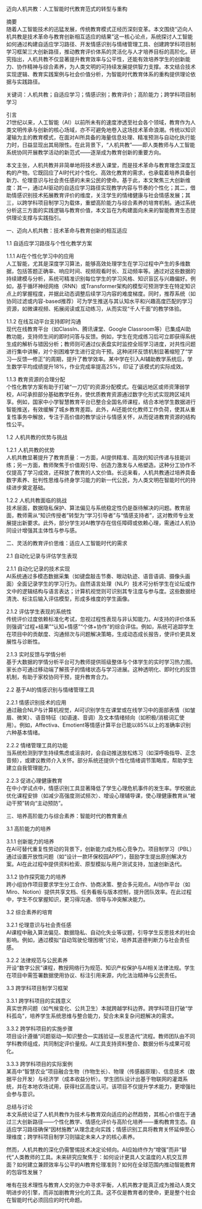 迈向人机共教：人工智能时代教育范式的转型与重构  

摘要  
随着人工智能技术的迅猛发展，传统教育模式正经历深刻变革。本文围绕“迈向人机共教是技术革命与教育创新相互适应的结果”这一核心论点，系统探讨人工智能如何通过构建自适应学习路径、开发情感识别与情绪管理工具、创建跨学科项目制学习框架三大创新路径，推动教育评价体系的灵活化与人才培养目标的高阶化。研究指出，人机共教不仅显著提升教育效率与公平性，还能有效培养学生的创新能力、协作精神与综合素养，为人类文明的可持续发展提供智力支撑。本文结合技术实现逻辑、教育实践案例与社会价值分析，为智能时代教育体系的重构提供理论依据与实践路径。  

关键词：人机共教；自适应学习；情感识别；教育评价；高阶能力；跨学科项目制学习  

引言  
21世纪以来，人工智能（AI）以前所未有的速度渗透至社会各个领域，教育作为人类文明传承与创新的核心场域，亦不可避免地卷入这场技术革命浪潮。传统以知识灌输为主的教育模式，在面对AI所具备的海量信息处理、精准预测与自动化执行能力时，日益显现出其局限性。在此背景下，“人机共教”——即人类教师与人工智能系统协同开展教学活动的新范式——逐渐成为教育创新的重要方向。  

本文主张，人机共教并非简单地将技术嵌入课堂，而是技术革命与教育理念深度互构的产物。它既回应了AI时代对个性化、高效化教育的需求，也承载着培养具备创新力、伦理意识与社会责任感的未来公民的使命。基于此，本文聚焦三大创新维度：其一，通过AI驱动的自适应学习路径实现教学内容与节奏的个性化；其二，借助情感识别技术拓展教育评价的维度，关注学生的情绪健康与社会情感发展；其三，以跨学科项目制学习为载体，重塑高阶能力与综合素养的培育机制。通过系统分析这三方面的实践逻辑与教育价值，本文旨在为构建面向未来的智能教育生态提供理论支撑与实践指引。  

一、迈向人机共教：技术革命与教育创新的相互适应  

1.1 自适应学习路径与个性化教学方案  

1.1.1 AI在个性化学习中的应用  
人工智能，尤其是深度学习算法，能够高效处理学生在学习过程中产生的多维数据，包括答题正确率、响应时间、视频观看时长、互动频率等。通过对这些数据的持续建模与分析，系统可精准识别每位学生的学习风格、知识盲区与兴趣偏好。例如，基于循环神经网络（RNN）或Transformer架构的模型可预测学生在特定知识点上的掌握程度，并据此动态调整后续学习内容的难度梯度。同时，推荐系统（如协同过滤或内容-based推荐）可为学生推送与其认知水平和兴趣高度匹配的学习资源，如微课视频、拓展阅读或互动练习，从而实现“千人千面”的教学体验。  

1.1.2 在线互动平台支持即时沟通  
现代在线教育平台（如ClassIn、腾讯课堂、Google Classroom等）已集成AI助教功能，支持师生间的即时问答与反馈。例如，学生在完成练习后可立即获得系统生成的解析与错因分析；教师则可通过仪表盘实时监控全班学习进度，对共性问题进行集中讲解，对个别困难学生进行定向干预。这种闭环反馈机制显著缩短了“学习—反馈—修正”的周期，提升了教学效率。某中学在引入AI辅助教学系统后，学生数学平均成绩提升18%，作业完成率提高25%，印证了该模式的实际成效。  

1.1.3 教育资源的合理分配  
个性化教学方案有助于打破“一刀切”的资源分配模式。在偏远地区或师资薄弱学校，AI可承担部分基础教学任务，使优质教育资源通过数字化形式实现跨区域共享。例如，国家中小学智慧教育平台已整合全国名师课程，结合本地学生数据进行智能推送，有效缓解了城乡教育差距。此外，AI还能优化教师工作负荷，使其从重复性事务中解放，专注于高价值的教学设计与情感关怀，从而促进教育资源的结构性公平。  

1.2 人机共教的优势与挑战  

1.2.1 人机共教的优势  
人机共教显著提升了教育质量：一方面，AI提供精准、高效的知识传递与技能训练；另一方面，教师聚焦于价值观引导、创造力激发与人格塑造。这种分工协作不仅提高了学习成效，还释放了教育的人文价值。长远来看，人机共教通过培养具备数字素养、批判性思维与终身学习能力的新一代公民，为人类文明在智能时代的持续进步奠定基础。  

1.2.2 人机共教面临的挑战  
技术层面，数据隐私保护、算法偏见与系统稳定性仍是亟待解决的问题。教育层面，教师需从“知识传授者”转型为“学习引导者”与“情感支持者”，这对教师专业发展提出新要求。此外，部分学生对AI教学存在信任障碍或依赖心理，需通过人机协同设计增强其主体性与参与感。  

二、灵活的教育评价思维：适应人工智能时代的需求  

2.1 自动化记录与评估学生表现  

2.1.1 自动化记录的技术实现  
AI系统通过多模态数据采集（如键盘敲击节奏、眼动轨迹、语音语调、摄像头画面）全面记录学生的学习行为。自然语言处理（NLP）技术可分析学生在论坛或作文中的逻辑结构与语言表达；计算机视觉则可识别其专注度与参与度。这些数据经清洗、标注后输入评估模型，形成多维度的学生画像。  

2.1.2 评估学生表现的系统性  
传统评价过度依赖标准化考试，忽视过程性表现与非认知能力。AI支持的评价体系则强调“过程+结果”“认知+情感”“个体+协作”的综合评估。例如，系统可追踪学生在项目中的贡献度、沟通频次与问题解决策略，生成动态成长报告，使评价更具发展性与诊断性。  

2.1.3 实时反馈与学情分析  
基于大数据的学情分析平台可为教师提供班级整体与个体学生的实时学习热力图。家长亦可通过移动端了解孩子的情绪状态与学习进展。这种透明化、即时化的反馈机制，有助于家校协同干预，提升教育合力。  

2.2 基于AI的情感识别与情绪管理工具  

2.2.1 情感识别技术的应用  
通过融合NLP与计算机视觉，AI可识别学生在课堂或在线学习中的面部表情（如皱眉、微笑）、语音特征（如语速、音调）及文本情绪倾向（如积极/消极词汇使用）。例如，Affectiva、Emotient等情感计算平台已能以85%以上的准确率识别六种基本情绪。  

2.2.2 情绪管理工具的功能  
当系统检测到学生持续焦虑或沮丧时，会自动推送放松练习（如深呼吸指导、正念音频），或建议教师介入关怀。部分系统还提供个性化情绪调节策略库，帮助学生建立自我管理能力。  

2.2.3 促进心理健康教育  
在中小学试点中，情感识别工具显著降低了学生心理危机事件的发生率。学校据此优化课程安排（如减少高强度测试频次）、增设心理辅导课，使心理健康教育从“被动干预”转向“主动预防”。  

三、培养高阶能力与综合素养：智能时代的教育重点  

3.1 高阶能力的培养  

3.1.1 创新能力的培养  
在AI可替代重复性劳动的背景下，创新能力成为核心竞争力。项目制学习（PBL）通过设置开放性问题（如“设计一款环保校园APP”），鼓励学生提出原创解决方案。AI在此过程中提供资料检索、原型模拟与用户测试支持，加速创新迭代。  

3.1.2 协作探究能力的培养  
跨小组协作项目要求学生分工合作、协商决策、整合多元观点。AI协作平台（如Miro、Notion）提供共享文档、任务看板与版本控制，提升团队效率。在此过程中，学生不仅掌握知识，更习得沟通、领导与冲突解决能力。  

3.2 综合素养的培育  

3.2.1 伦理意识与社会责任感  
AI课程中融入算法偏见、数据隐私、自动化失业等议题，引导学生反思技术的社会影响。例如，通过模拟“自动驾驶伦理困境”讨论，培养其道德判断力与社会责任感。  

3.2.2 法律规范与公民素养  
开设“数字公民”课程，教授网络行为规范、知识产权保护与AI相关法律法规。学生在项目中需签署数据使用协议、标注引用来源，内化法治精神与公民责任。  

3.3 跨学科项目制学习框架  

3.3.1 跨学科项目的实践意义  
真实世界问题（如气候变化、公共卫生）本就跨越学科边界。跨学科项目打破“学科孤岛”，培养学生系统思维与整合能力，契合未来复杂问题解决的需求。  

3.3.2 跨学科项目的实施步骤  
项目设计遵循“问题驱动—知识整合—实践验证—反思迭代”流程。教师团队由不同学科教师组成，共同制定评价量规。AI工具支持资料整合、数据分析与成果可视化。  

3.3.3 跨学科项目的实际案例  
某高中“智慧农业”项目融合生物（作物生长）、物理（传感器原理）、信息技术（数据平台开发）与经济学（成本收益分析）。学生团队设计出基于物联网的灌溉系统，并在本地农场试用，获得社区高度认可。该项目不仅提升学术能力，更增强社会参与意识。  

总结与讨论  
本文系统论证了人机共教作为技术与教育双向适应的必然趋势，其核心价值在于通过三大创新路径——个性化教学、情感化评价与高阶化培养——重构教育生态。自适应学习路径确保“因材施教”从理念走向实践；情感识别工具将教育关怀延伸至心理维度；跨学科项目制学习则锚定未来人才的核心素养。  

然而，人机共教的深化仍需警惕技术决定论倾向。AI应始终作为“增强”而非“替代”人类教师的工具。未来研究应聚焦于：如何设计更具人文温度的人机交互界面？如何建立兼顾效率与公平的AI教育伦理准则？如何在全球范围内推动智能教育的包容性发展？  

唯有在技术理性与教育人文的张力中寻求平衡，人机共教才能真正成为推动人类文明进步的引擎，而非加剧教育分化的工具。这不仅是教育者的使命，更是整个社会在智能时代必须回应的时代命题。